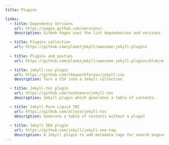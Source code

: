 ```yaml
---
title: Plugins

links:
  - title: Dependency Versions
    url: https://pages.github.com/versions/
    description: GitHub Pages uses the list dependencies and versions - includes links to gems on RubyGems.

  - title: Plugins collection 
    url: https://github.com/planetjekyll/awesome-jekyll-plugins
 
  - title: Plugins and pasties 
    url: https://github.com/planetjekyll/awesome-jekyll-plugins/blob/master/PASTIES.md

  - title: jekyll-csv plugin
    url: https://github.com/theyworkforyou/jekyll-csv
    description: Turn a CSV into a Jekyll collection

  - title: Jekyll-toc plugin 
    url: https://github.com/toshimaru/jekyll-toc
    description: Jekyll plugin which generates a table of contents.

  - title: Jekyll Pure Liquid TOC
    url: https://github.com/allejo/jekyll-toc
    description: Generate a table of contents without a plugin
    
  - title: Jekyll SEO plugin
    url: https://github.com/jekyll/jekyll-seo-tag
    description: A Jekyll plugin to add metadata tags for search engines and social networks to better index and display your site's content. 
---
```

